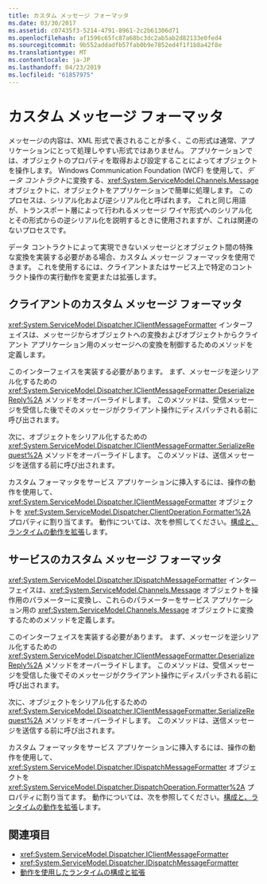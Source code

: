```yaml
---
title: カスタム メッセージ フォーマッタ
ms.date: 03/30/2017
ms.assetid: c07435f3-5214-4791-8961-2c2b61306d71
ms.openlocfilehash: af1596c65fc87a68bc3dc2ab5ab2d82133e0fed4
ms.sourcegitcommit: 9b552addadfb57fab0b9e7852ed4f1f1b8a42f8e
ms.translationtype: MT
ms.contentlocale: ja-JP
ms.lasthandoff: 04/23/2019
ms.locfileid: "61857975"
---
```

# <a name="custom-message-formatters"></a>カスタム メッセージ フォーマッタ
メッセージの内容は、XML 形式で表されることが多く、この形式は通常、アプリケーションにとって処理しやすい形式ではありません。 アプリケーションでは、オブジェクトのプロパティを取得および設定することによってオブジェクトを操作します。 Windows Communication Foundation (WCF) を使用して、*データ コントラクト*に変換する、<xref:System.ServiceModel.Channels.Message>オブジェクトに、オブジェクトをアプリケーションで簡単に処理します。 このプロセスは、シリアル化および逆シリアル化と呼ばれます。 これと同じ用語が、トランスポート層によって行われるメッセージ ワイヤ形式へのシリアル化とその形式からの逆シリアル化を説明するときに使用されますが、これは関連のないプロセスです。  
  
 データ コントラクトによって実現できないメッセージとオブジェクト間の特殊な変換を実装する必要がある場合、カスタム メッセージ フォーマッタを使用できます。 これを使用するには、クライアントまたはサービス上で特定のコントラクト操作の実行動作を変更または拡張します。  
  
## <a name="custom-message-formatters-on-the-client"></a>クライアントのカスタム メッセージ フォーマッタ  
 <xref:System.ServiceModel.Dispatcher.IClientMessageFormatter> インターフェイスは、メッセージからオブジェクトへの変換およびオブジェクトからクライアント アプリケーション用のメッセージへの変換を制御するためのメソッドを定義します。  
  
 このインターフェイスを実装する必要があります。 まず、メッセージを逆シリアル化するための <xref:System.ServiceModel.Dispatcher.IClientMessageFormatter.DeserializeReply%2A> メソッドをオーバーライドします。 このメソッドは、受信メッセージを受信した後でそのメッセージがクライアント操作にディスパッチされる前に呼び出されます。  
  
 次に、オブジェクトをシリアル化するための <xref:System.ServiceModel.Dispatcher.IClientMessageFormatter.SerializeRequest%2A> メソッドをオーバーライドします。 このメソッドは、送信メッセージを送信する前に呼び出されます。  
  
 カスタム フォーマッタをサービス アプリケーションに挿入するには、操作の動作を使用して、<xref:System.ServiceModel.Dispatcher.IClientMessageFormatter> オブジェクトを <xref:System.ServiceModel.Dispatcher.ClientOperation.Formatter%2A> プロパティに割り当てます。 動作については、次を参照してください。[構成と、ランタイムの動作を拡張](../../../../docs/framework/wcf/extending/configuring-and-extending-the-runtime-with-behaviors.md)します。  
  
## <a name="custom-message-formatters-on-the-service"></a>サービスのカスタム メッセージ フォーマッタ  
 <xref:System.ServiceModel.Dispatcher.IDispatchMessageFormatter> インターフェイスは、<xref:System.ServiceModel.Channels.Message> オブジェクトを操作用のパラメーターに変換し、これらのパラメーターをサービス アプリケーション用の <xref:System.ServiceModel.Channels.Message> オブジェクトに変換するためのメソッドを定義します。  
  
 このインターフェイスを実装する必要があります。 まず、メッセージを逆シリアル化するための <xref:System.ServiceModel.Dispatcher.IClientMessageFormatter.DeserializeReply%2A> メソッドをオーバーライドします。 このメソッドは、受信メッセージを受信した後でそのメッセージがクライアント操作にディスパッチされる前に呼び出されます。  
  
 次に、オブジェクトをシリアル化するための <xref:System.ServiceModel.Dispatcher.IClientMessageFormatter.SerializeRequest%2A> メソッドをオーバーライドします。 このメソッドは、送信メッセージを送信する前に呼び出されます。  
  
 カスタム フォーマッタをサービス アプリケーションに挿入するには、操作の動作を使用して、<xref:System.ServiceModel.Dispatcher.IDispatchMessageFormatter> オブジェクトを <xref:System.ServiceModel.Dispatcher.DispatchOperation.Formatter%2A> プロパティに割り当てます。 動作については、次を参照してください。[構成と、ランタイムの動作を拡張](../../../../docs/framework/wcf/extending/configuring-and-extending-the-runtime-with-behaviors.md)します。  
  
## <a name="see-also"></a>関連項目

- <xref:System.ServiceModel.Dispatcher.IClientMessageFormatter>
- <xref:System.ServiceModel.Dispatcher.IDispatchMessageFormatter>
- [動作を使用したランタイムの構成と拡張](../../../../docs/framework/wcf/extending/configuring-and-extending-the-runtime-with-behaviors.md)
